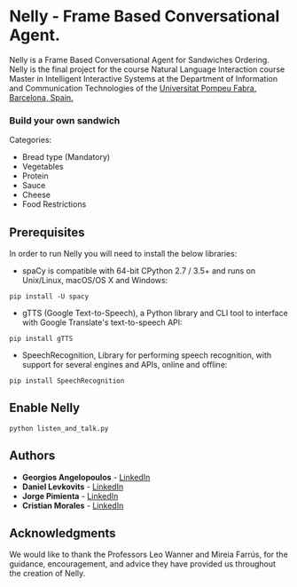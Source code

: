 # Nelly - Frame Based Conversational Agent.

Nelly is a Frame Based Conversational Agent for Sandwiches Ordering. Nelly is the final project for the course Natural Language Interaction course Master in Intelligent Interactive Systems 
at the Department of Information and Communication Technologies of the [Universitat Pompeu Fabra, Barcelona, Spain.](https://www.upf.edu/)


### Build your own sandwich

Categories:
* Bread type (Mandatory)
* Vegetables
* Protein
* Sauce
* Cheese
* Food Restrictions


## Prerequisites

In order to run Nelly you will need to install the below libraries:

* spaCy is compatible with 64-bit CPython 2.7 / 3.5+ and runs on Unix/Linux, macOS/OS X and Windows:
```
pip install -U spacy
```

* gTTS (Google Text-to-Speech), a Python library and CLI tool to interface with Google Translate's text-to-speech API:
```
pip install gTTS
```

* SpeechRecognition, Library for performing speech recognition, with support for several engines and APIs, online and offline:
```
pip install SpeechRecognition
```


## Enable Nelly

```
python listen_and_talk.py
```

## Authors

* **Georgios Angelopoulos** - [LinkedIn](https://www.linkedin.com/in/george-angelopoulos/)
* **Daniel Levkovits** - [LinkedIn](https://www.linkedin.com/in/daniellevkovits/)
* **Jorge Pimienta** - [LinkedIn](https://www.linkedin.com/in/jorge-p-364544a9/)
* **Cristian Morales** - [LinkedIn](https://www.linkedin.com/in/cmoraleso/)

## Acknowledgments

We would like to thank the Professors Leo Wanner and Mireia Farrús, for the guidance, encouragement, and advice they have provided us throughout the creation of Nelly.

